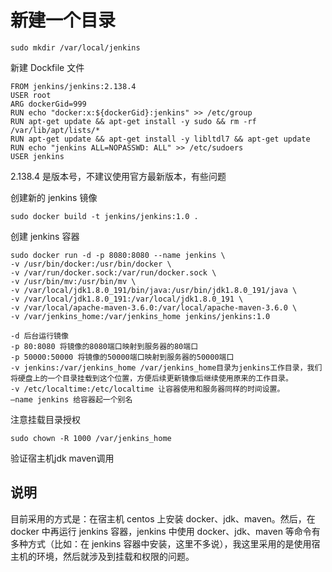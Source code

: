 # 新建一个目录

```
sudo mkdir /var/local/jenkins
```

新建 Dockfile 文件

```
FROM jenkins/jenkins:2.138.4
USER root
ARG dockerGid=999 
RUN echo "docker:x:${dockerGid}:jenkins" >> /etc/group
RUN apt-get update && apt-get install -y sudo && rm -rf /var/lib/apt/lists/*
RUN apt-get update && apt-get install -y libltdl7 && apt-get update
RUN echo "jenkins ALL=NOPASSWD: ALL" >> /etc/sudoers
USER jenkins

```

2.138.4 是版本号，不建议使用官方最新版本，有些问题

创建新的 jenkins 镜像
```
sudo docker build -t jenkins/jenkins:1.0 .
```

创建 jenkins 容器
```
sudo docker run -d -p 8080:8080 --name jenkins \
-v /usr/bin/docker:/usr/bin/docker \
-v /var/run/docker.sock:/var/run/docker.sock \
-v /usr/bin/mv:/usr/bin/mv \
-v /var/local/jdk1.8.0_191/bin/java:/usr/bin/jdk1.8.0_191/java \
-v /var/local/jdk1.8.0_191:/var/local/jdk1.8.0_191 \ 
-v /var/local/apache-maven-3.6.0:/var/local/apache-maven-3.6.0 \ 
-v /var/jenkins_home:/var/jenkins_home jenkins/jenkins:1.0
```

```
-d 后台运行镜像
-p 80:8080 将镜像的8080端口映射到服务器的80端口
-p 50000:50000 将镜像的50000端口映射到服务器的50000端口
-v jenkins:/var/jenkins_home /var/jenkins_home目录为jenkins工作目录，我们将硬盘上的一个目录挂载到这个位置，方便后续更新镜像后继续使用原来的工作目录。
-v /etc/localtime:/etc/localtime 让容器使用和服务器同样的时间设置。
–name jenkins 给容器起一个别名
```

注意挂载目录授权
```
sudo chown -R 1000 /var/jenkins_home 
```

验证宿主机jdk maven调用

## 说明

目前采用的方式是：在宿主机 centos 上安装 docker、jdk、maven。然后，在 docker 中再运行 jenkins 容器，jenkins 中使用 docker、jdk、maven 等命令有多种方式（比如：在 jenkins 容器中安装，这里不多说），我这里采用的是使用宿主机的环境，然后就涉及到挂载和权限的问题。

